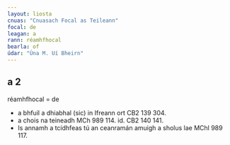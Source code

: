 ```yaml
---
layout: liosta
cnuas: "Cnuasach Focal as Teileann"
focal: de
leagan: a
rann: réamhfhocal
bearla: of
údar: "Úna M. Uí Bheirn"
---
```


## a 2

réamhfhocal = de

* a bhfuil a dhiabhal (sic) in Ifreann ort CB2 139 304.
* a chois na teineadh MCh 989 114.  id. CB2 140 141.
* Is annamh a tcídhfeas tú an ceanramán amuigh a sholus lae MChl 989 117.

